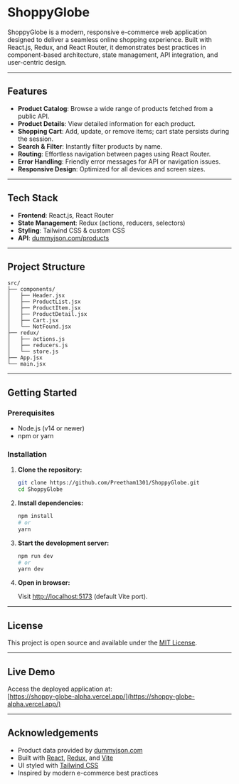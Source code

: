 # ShoppyGlobe

ShoppyGlobe is a modern, responsive e-commerce web application designed to deliver a seamless online shopping experience. Built with React.js, Redux, and React Router, it demonstrates best practices in component-based architecture, state management, API integration, and user-centric design.

---

## Features

- **Product Catalog**: Browse a wide range of products fetched from a public API.
- **Product Details**: View detailed information for each product.
- **Shopping Cart**: Add, update, or remove items; cart state persists during the session.
- **Search & Filter**: Instantly filter products by name.
- **Routing**: Effortless navigation between pages using React Router.
- **Error Handling**: Friendly error messages for API or navigation issues.
- **Responsive Design**: Optimized for all devices and screen sizes.

---

## Tech Stack

- **Frontend**: React.js, React Router
- **State Management**: Redux (actions, reducers, selectors)
- **Styling**: Tailwind CSS & custom CSS
- **API**: [dummyjson.com/products](https://dummyjson.com/products)

---

## Project Structure

```
src/
├── components/
│   ├── Header.jsx
│   ├── ProductList.jsx
│   ├── ProductItem.jsx
│   ├── ProductDetail.jsx
│   ├── Cart.jsx
│   └── NotFound.jsx
├── redux/
│   ├── actions.js
│   ├── reducers.js
│   └── store.js
├── App.jsx
└── main.jsx
```

---

## Getting Started

### Prerequisites

- Node.js (v14 or newer)
- npm or yarn

### Installation

1. **Clone the repository:**

   ```bash
   git clone https://github.com/Preetham1301/ShoppyGlobe.git
   cd ShoppyGlobe
   ```

2. **Install dependencies:**

   ```bash
   npm install
   # or
   yarn
   ```

3. **Start the development server:**

   ```bash
   npm run dev
   # or
   yarn dev
   ```

4. **Open in browser:**

   Visit [http://localhost:5173](http://localhost:5173) (default Vite port).

---

## License

This project is open source and available under the [MIT License](LICENSE).

---

## Live Demo

Access the deployed application at:  
[https://shoppy-globe-alpha.vercel.app/](https://shoppy-globe-alpha.vercel.app/)

---

## Acknowledgements

- Product data provided by [dummyjson.com](https://dummyjson.com/products)
- Built with [React](https://react.dev/), [Redux](https://redux.js.org/), and [Vite](https://vitejs.dev/)
- UI styled with [Tailwind CSS](https://tailwindcss.com/)
- Inspired by modern e-commerce best practices
